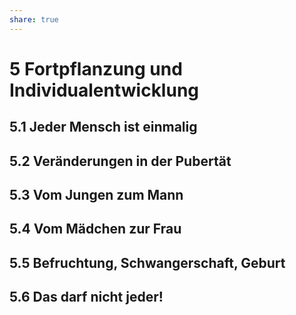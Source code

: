 ```yaml
---
share: true
---
```

# 5 Fortpflanzung und Individualentwicklung
## 5.1 Jeder Mensch ist einmalig
## 5.2 Veränderungen in der Pubertät
## 5.3 Vom Jungen zum Mann
## 5.4 Vom Mädchen zur Frau
## 5.5 Befruchtung, Schwangerschaft, Geburt
## 5.6 Das darf nicht jeder!